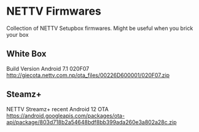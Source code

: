 # NETTV Firmwares

Collection of NETTV Setupbox firmwares. Might be useful when you brick your box

## White Box
Build Version Android 7.1 020F07
http://giecota.nettv.com.np/ota_files/00226D600001/020F07.zip


## Steamz+
NETTV Streamz+ recent Android 12 OTA
https://android.googleapis.com/packages/ota-api/package/803d718b2a54648bdf8bb399ada260e3a802a28c.zip